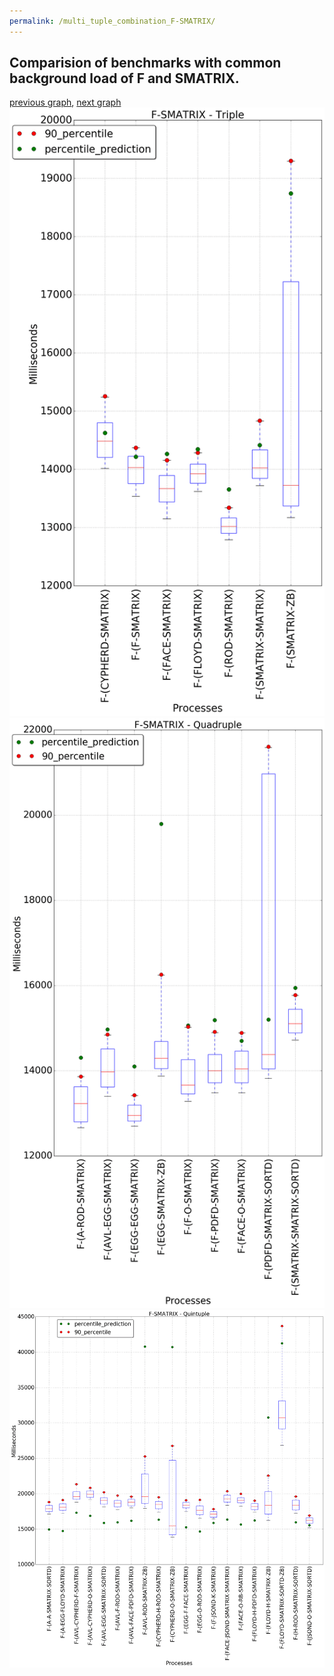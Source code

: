 ```yaml
---
permalink: /multi_tuple_combination_F-SMATRIX/
---
```



## Comparision of benchmarks with common background load of F and SMATRIX.

[previous graph](../multi_tuple_combination_F-ROD/), [next graph](../multi_tuple_combination_F-SORTD/)
![graph figure](./images/triple/F/F-SMATRIX_box.png)![graph figure](./images/quadruple/F/F-SMATRIX_box.png)![graph figure](./images/quintuple/F/F-SMATRIX_box.png)